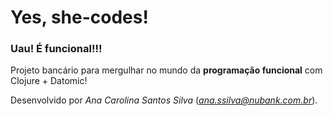 # Yes, she-codes!

### Uau! É funcional!!! 

Projeto bancário para mergulhar no mundo da **programação funcional** com Clojure + Datomic!


Desenvolvido por *Ana Carolina Santos Silva* (*ana.ssilva@nubank.com.br*).